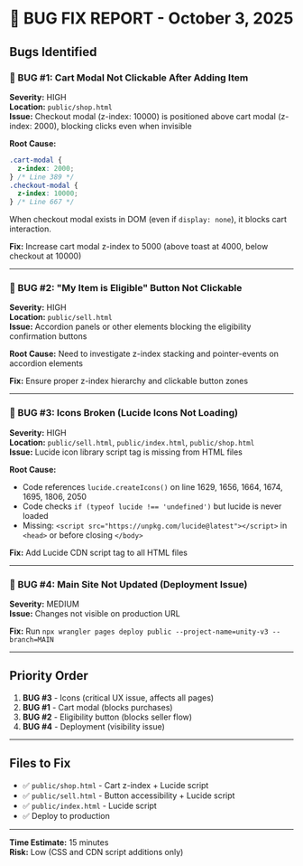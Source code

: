 # 🐛 BUG FIX REPORT - October 3, 2025

## Bugs Identified

### 🐛 BUG #1: Cart Modal Not Clickable After Adding Item

**Severity:** HIGH  
**Location:** `public/shop.html`  
**Issue:** Checkout modal (z-index: 10000) is positioned above cart modal (z-index: 2000), blocking clicks even when invisible

**Root Cause:**

```css
.cart-modal {
  z-index: 2000;
} /* Line 389 */
.checkout-modal {
  z-index: 10000;
} /* Line 667 */
```

When checkout modal exists in DOM (even if `display: none`), it blocks cart interaction.

**Fix:** Increase cart modal z-index to 5000 (above toast at 4000, below checkout at 10000)

---

### 🐛 BUG #2: "My Item is Eligible" Button Not Clickable

**Severity:** HIGH  
**Location:** `public/sell.html`  
**Issue:** Accordion panels or other elements blocking the eligibility confirmation buttons

**Root Cause:** Need to investigate z-index stacking and pointer-events on accordion elements

**Fix:** Ensure proper z-index hierarchy and clickable button zones

---

### 🐛 BUG #3: Icons Broken (Lucide Icons Not Loading)

**Severity:** HIGH  
**Location:** `public/sell.html`, `public/index.html`, `public/shop.html`  
**Issue:** Lucide icon library script tag is missing from HTML files

**Root Cause:**

- Code references `lucide.createIcons()` on line 1629, 1656, 1664, 1674, 1695, 1806, 2050
- Code checks `if (typeof lucide !== 'undefined')` but lucide is never loaded
- Missing: `<script src="https://unpkg.com/lucide@latest"></script>` in `<head>` or before closing `</body>`

**Fix:** Add Lucide CDN script tag to all HTML files

---

### 🐛 BUG #4: Main Site Not Updated (Deployment Issue)

**Severity:** MEDIUM  
**Issue:** Changes not visible on production URL

**Fix:** Run `npx wrangler pages deploy public --project-name=unity-v3 --branch=MAIN`

---

## Priority Order

1. **BUG #3** - Icons (critical UX issue, affects all pages)
2. **BUG #1** - Cart modal (blocks purchases)
3. **BUG #2** - Eligibility button (blocks seller flow)
4. **BUG #4** - Deployment (visibility issue)

---

## Files to Fix

- ✅ `public/shop.html` - Cart z-index + Lucide script
- ✅ `public/sell.html` - Button accessibility + Lucide script
- ✅ `public/index.html` - Lucide script
- ✅ Deploy to production

---

**Time Estimate:** 15 minutes  
**Risk:** Low (CSS and CDN script additions only)

